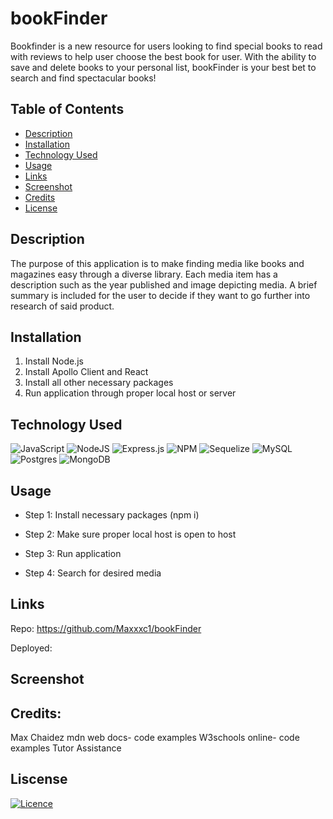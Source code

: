 # bookFinder
Bookfinder is a new resource for users looking to find special books to read with reviews to help user choose the best book for user. With the ability to save and delete books to your personal list, bookFinder is your best bet to search and find spectacular books!


## Table of Contents
  - [Description](#description)
  - [Installation](#installation)
  - [Technology Used](#technology-used)
  - [Usage](#usage)
  - [Links](#links)
  - [Screenshot](#screenshot)
  - [Credits](#credits)
  - [License](#license)

## Description

The purpose of this application is to make finding media like books and magazines easy through a diverse library. Each media item has a description such as the year published and image depicting media. A brief summary is included for the user to decide if they want to go further into research of said product.

## Installation

1. Install Node.js
2. Install Apollo Client and React
3. Install all other necessary packages
4. Run application through proper local host or server

## Technology Used

![JavaScript](https://img.shields.io/badge/javascript-%23323330.svg?style=for-the-badge&logo=javascript&logoColor=%23F7DF1E)
 ![NodeJS](https://img.shields.io/badge/node.js-6DA55F?style=for-the-badge&logo=node.js&logoColor=white)
 ![Express.js](https://img.shields.io/badge/express.js-%23404d59.svg?style=for-the-badge&logo=express&logoColor=%2361DAFB)
 ![NPM](https://img.shields.io/badge/NPM-%23CB3837.svg?style=for-the-badge&logo=npm&logoColor=white)
 ![Sequelize](https://img.shields.io/badge/Sequelize-52B0E7?style=for-the-badge&logo=Sequelize&logoColor=white)
 ![MySQL](https://img.shields.io/badge/mysql-4479A1.svg?style=for-the-badge&logo=mysql&logoColor=white)
 ![Postgres](https://img.shields.io/badge/postgres-%23316192.svg?style=for-the-badge&logo=postgresql&logoColor=white)
 ![MongoDB](https://img.shields.io/badge/MongoDB-%234ea94b.svg?style=for-the-badge&logo=mongodb&logoColor=white)

## Usage

  - Step 1: Install necessary packages (npm i)
  
  - Step 2: Make sure proper local host is open to host
  
  - Step 3: Run application

  - Step 4: Search for desired media

## Links

Repo: https://github.com/Maxxxc1/bookFinder

Deployed: 

## Screenshot



## Credits: 
Max Chaidez
mdn web docs- code examples
W3schools online- code examples
Tutor Assistance

## Liscense
[![Licence](https://img.shields.io/github/license/Ileriayo/markdown-badges?style=for-the-badge)](./LICENSE)
